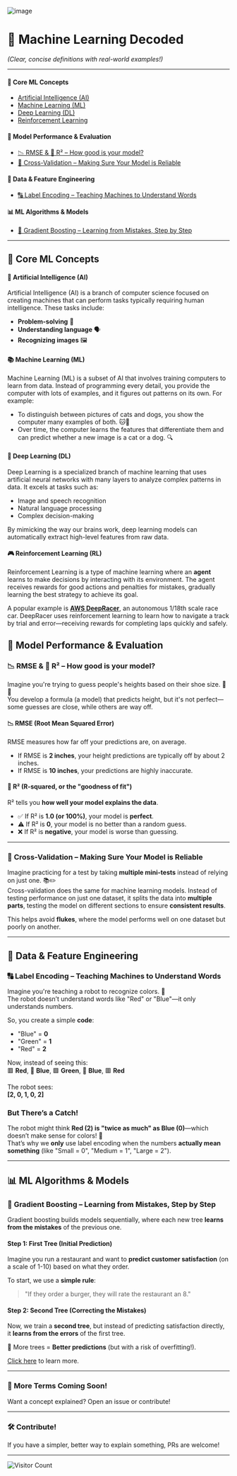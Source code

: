![image](https://github.com/user-attachments/assets/3c686b0d-f6e1-46d2-a7a0-03d4a0dcc7a7)

# 📖 Machine Learning Decoded
*(Clear, concise definitions with real-world examples!)*  

---

<!-- ### 📚 Table of Contents  -->

#### 🚀 Core ML Concepts  
- [Artificial Intelligence (AI)](#artificial-intelligence)  
- [Machine Learning (ML)](#machine-learning)
- [Deep Learning (DL)](#deep-learning)  
- [Reinforcement Learning](#reinforcement-learning)
<!--  
- [Supervised Learning](#supervised-learning)  
- [Unsupervised Learning](#unsupervised-learning)    -->

#### 📏 Model Performance & Evaluation  
- [📉 RMSE & 🎯 R² – How good is your model?](#rmse-r2-how-good-is-your-model)  
- [🔄 Cross-Validation – Making Sure Your Model is Reliable](#cross-validation--making-sure-your-model-is-reliable)
  
<!-- [Overfitting & Underfitting](#overfitting--underfitting) -->
<!-- [Bias-Variance Tradeoff](#bias-variance-tradeoff) -->  
<!-- [MAE (Mean Absolute Error)](#mae-mean-absolute-error) -->  
<!-- [Precision, Recall, & F1 Score](#precision-recall--f1-score) -->  
<!-- [Confusion Matrix](#confusion-matrix) -->  

#### 🔢 Data & Feature Engineering  
- [🔠 Label Encoding – Teaching Machines to Understand Words](#label-encoding--teaching-machines-to-understand-words)

<!-- [📦 Feature Engineering – Giving Your Model Superpowers](#feature-engineering--giving-your-model-superpowers) -->  
<!-- [Feature Scaling](#feature-scaling) -->  
<!-- [One-Hot Encoding](#one-hot-encoding) -->  
<!-- [Imbalanced Data](#imbalanced-data) -->  

#### 📊 ML Algorithms & Models  
- [🌲 Gradient Boosting – Learning from Mistakes, Step by Step](#gradient-boosting--learning-from-mistakes-step-by-step)  
<!-- [Linear Regression](#linear-regression) -->  
<!-- [Logistic Regression](#logistic-regression) -->  
<!-- [Decision Trees](#decision-trees) -->  
<!-- [Random Forest](#random-forest) -->  
<!-- [K-Nearest Neighbors (KNN)](#k-nearest-neighbors-knn) -->  
<!-- [Neural Networks](#neural-networks) -->  

---

## 🚀 Core ML Concepts  
  
#### <a id="artificial-intelligence"></a> 🤖 Artificial Intelligence (AI)
Artificial Intelligence (AI) is a branch of computer science focused on creating machines that can perform tasks typically requiring human intelligence. These tasks include:

- **Problem-solving** 🧩
- **Understanding language** 🗣️
- **Recognizing images** 🖼️

#### <a id="machine-learning"></a> 📚 Machine Learning (ML)
Machine Learning (ML) is a subset of AI that involves training computers to learn from data. Instead of programming every detail, you provide the computer with lots of examples, and it figures out patterns on its own. For example:

- To distinguish between pictures of cats and dogs, you show the computer many examples of both. 🐱🐶
- Over time, the computer learns the features that differentiate them and can predict whether a new image is a cat or a dog. 🔍

#### <a id="deep-learning"></a> 🧠 Deep Learning (DL)
Deep Learning is a specialized branch of machine learning that uses artificial neural networks with many layers to analyze complex patterns in data. It excels at tasks such as:

- Image and speech recognition  
- Natural language processing  
- Complex decision-making  

By mimicking the way our brains work, deep learning models can automatically extract high-level features from raw data.

#### <a id="reinforcement-learning"></a> 🎮 Reinforcement Learning (RL)
Reinforcement Learning is a type of machine learning where an **agent** learns to make decisions by interacting with its environment. The agent receives rewards for good actions and penalties for mistakes, gradually learning the best strategy to achieve its goal.  
   
A popular example is [**AWS DeepRacer**](https://aws.amazon.com/deepracer/), an autonomous 1/18th scale race car. DeepRacer uses reinforcement learning to learn how to navigate a track by trial and error—receiving rewards for completing laps quickly and safely.


##  📏 Model Performance & Evaluation 

### <a id="rmse-r2-how-good-is-your-model"></a> 📉 **RMSE & 🎯 R² – How good is your model?**  

Imagine you're trying to guess people's heights based on their shoe size. 👟📏  
You develop a formula (a model) that predicts height, but it's not perfect—some guesses are close, while others are way off.  

#### **📉 RMSE (Root Mean Squared Error)**  
RMSE measures how far off your predictions are, on average.  
- If RMSE is **2 inches**, your height predictions are typically off by about 2 inches.  
- If RMSE is **10 inches**, your predictions are highly inaccurate.  

#### **🎯 R² (R-squared, or the "goodness of fit")**  
R² tells you **how well your model explains the data**.  
- ✅ If R² is **1.0 (or 100%)**, your model is **perfect**.  
- ⚠️ If R² is **0**, your model is no better than a random guess.  
- ❌ If R² is **negative**, your model is worse than guessing.  

---

### <a id="cross-validation--making-sure-your-model-is-reliable"></a> 🔄 **Cross-Validation** – Making Sure Your Model is Reliable  

Imagine practicing for a test by taking **multiple mini-tests** instead of relying on just one. 📚✏️  
Cross-validation does the same for machine learning models. Instead of testing performance on just one dataset, it splits the data into **multiple parts**, testing the model on different sections to ensure **consistent results**.  

This helps avoid **flukes**, where the model performs well on one dataset but poorly on another.  

---
## 🔢 Data & Feature Engineering  

### <a id="label-encoding--teaching-machines-to-understand-words"></a> 🔠 **Label Encoding** – Teaching Machines to Understand Words  

Imagine you're teaching a robot to recognize colors. 🚦  
The robot doesn’t understand words like "Red" or "Blue"—it only understands numbers.  

So, you create a simple **code**:  
- "Blue" = **0**  
- "Green" = **1**  
- "Red" = **2**  

Now, instead of seeing this:  
🟥 **Red**, 🔵 **Blue**, 🟩 **Green**, 🔵 **Blue**, 🟥 **Red**  

The robot sees:  
**[2, 0, 1, 0, 2]**  

### **But There’s a Catch!**  
The robot might think **Red (2) is "twice as much" as Blue (0)**—which doesn’t make sense for colors! 🎨  
That’s why we **only** use label encoding when the numbers **actually mean something** (like "Small = 0", "Medium = 1", "Large = 2").  

---

## 📊 ML Algorithms & Models  

### <a id="gradient-boosting--learning-from-mistakes-step-by-step"></a> 🌲 **Gradient Boosting** – Learning from Mistakes, Step by Step  

Gradient boosting builds models sequentially, where each new tree **learns from the mistakes** of the previous one.  

#### **Step 1: First Tree (Initial Prediction)**  
Imagine you run a restaurant and want to **predict customer satisfaction** (on a scale of 1-10) based on what they order.  

To start, we use a **simple rule**:
> "If they order a burger, they will rate the restaurant an 8."

#### **Step 2: Second Tree (Correcting the Mistakes)**  
Now, we train a **second tree**, but instead of predicting satisfaction directly, it **learns from the errors** of the first tree.

🚀 More trees = **Better predictions** (but with a risk of overfitting!).  

[Click here](gradient_boosting.md) to learn more.


---

### 🚀 More Terms Coming Soon!  

Want a concept explained? Open an issue or contribute!  

---

### 🛠 **Contribute!**  

If you have a simpler, better way to explain something, PRs are welcome!  

---

![Visitor Count](https://visitor-badge.laobi.icu/badge?page_id=autumnmarin.ML_Decoded)
